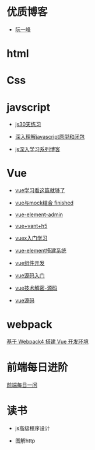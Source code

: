 # 优质博客
* [阮一峰](http://www.ruanyifeng.com/blog/)  


# html    



# Css  



# javscript  
* [js30天练习](https://github.com/soyaine/JavaScript30)  
  
* [深入理解javascript原型和闭包](https://www.cnblogs.com/wangfupeng1988/p/3977924.html)  

* [js深入学习系列博客](https://github.com/mqyqingfeng/Blog)

# Vue
* [vue学习看这篇就够了](https://juejin.cn/post/6844903548870721549)  

* [vue与mock结合 finished](http://yangyi1024.com/)  

* [vue-element-admin](https://panjiachen.gitee.io/vue-element-admin-site/zh/guide/)  

* [vue+vant+h5](https://juejin.cn/post/6844903863070228494#heading-6)  

* [vuex入门学习](https://juejin.cn/post/6844903630517043214#heading-19)  

* [vue-element搭建系统](https://juejin.cn/post/6913351290525483022#heading-45)   

* [vue组件开发](https://www.jianshu.com/p/5f8a35e6666a)   

* [vue源码入门](https://cp_fe.gitee.io/course-advance/#/)

* [vue技术解密-源码](https://ustbhuangyi.github.io/vue-analysis/v2/prepare/)  

* [vue源码](https://juejin.cn/post/6949370458793836580) 

# webpack
[基于 Webpack4 搭建 Vue 开发环境](https://juejin.cn/post/6844903692987023373#heading-11)  


# 前端每日进阶
[前端每日一问](https://muyiy.cn/question/)    

# 读书  

* js高级程序设计    

*  图解http


